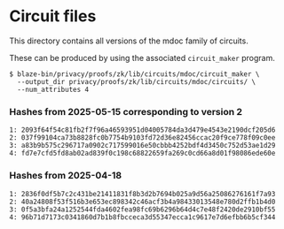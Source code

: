 # Circuit files

This directory contains all versions of the mdoc family of circuits.

These can be produced by using the associated `circuit_maker` program.

```
$ blaze-bin/privacy/proofs/zk/lib/circuits/mdoc/circuit_maker \
  --output_dir privacy/proofs/zk/lib/circuits/mdoc/circuits/ \
  --num_attributes 4
```

### Hashes from 2025-05-15 corresponding to version 2

```
1: 2093f64f54c81fb2f7f96a46593951d04005784da3d479e4543e2190dcf205d6
2: 037f99104ca73b8828fc0b7754b9103fd72d36e82456ccac20f9ce778f09c0ee
3: a83b9b575c296717a0902c717599016e50cbbb4252bdf4d3450c752d53ae1d29
4: fd7e7cfd5fd8ab02ad839f0c198c68822659fa269c0cd66a8d01f98086ede60e
```

### Hashes from 2025-04-18
```
1: 2836f0df5b7c2c431be21411831f8b3d2b7694b025a9d56a25086276161f7a93
2: 40a24808f53f516b3e653ec898342c46acf3b4a98433013548e780d2ffb1b4d0
3: 0f5a3bfa24a1252544fda4602fea98fc69b6296b64d4c7e48f2420de2910bf55
4: 96b71d7173c0341860d7b1b8fbcceca3d55347ecca1c9617e7d6efbb6b5cf344
```